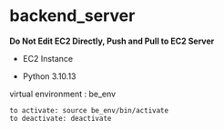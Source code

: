 # backend_server
**Do Not Edit EC2 Directly, Push and Pull to EC2 Server**

 - EC2 Instance

- Python 3.10.13

virtual environment : be_env

    to activate: source be_env/bin/activate
    to deactivate: deactivate
